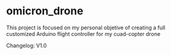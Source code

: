 # omicron_drone
This project is focused on my personal objetive of creating a full customized Arduino flight controller for my cuad-copter drone


Changelog:
V1.0